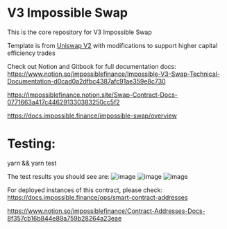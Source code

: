# V3 Impossible Swap

This is the core repository for V3 Impossible Swap

Template is from [Uniswap V2](https://github.com/Uniswap/uniswap-v2-core) with modifications to support higher capital efficiency trades

Check out Notion and Gitbook for full documentation docs: https://www.notion.so/impossiblefinance/Impossible-V3-Swap-Technical-Documentation-d0cad0a2dfbc4387afc91ae359e8c730

https://impossiblefinance.notion.site/Swap-Contract-Docs-0771663a417c446291330383250cc5f2

https://docs.impossible.finance/impossible-swap/overview

# Testing:

yarn && yarn test


The test results you should see are:
![image](https://user-images.githubusercontent.com/16035653/170283780-a9cae853-310b-4351-b9df-bba415accd48.png)
![image](https://user-images.githubusercontent.com/16035653/170283822-153959f4-c519-4d57-aca5-4b5e742588b2.png)
![image](https://user-images.githubusercontent.com/16035653/170283860-bfe040b9-59e4-4ab4-a57f-efc3c2a949c8.png)


For deployed instances of this contract, please check:
https://docs.impossible.finance/ops/smart-contract-addresses

https://www.notion.so/impossiblefinance/Contract-Addresses-Docs-8f357cb16b844e89a759b28264a23eae
